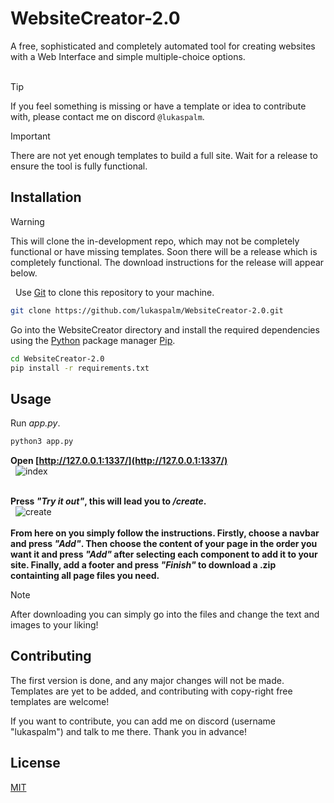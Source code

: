 # WebsiteCreator-2.0

A free, sophisticated and completely automated tool for creating websites with a Web Interface and simple multiple-choice options.  
&nbsp;
> [!TIP]
> If you feel something is missing or have a template or idea to contribute with, please contact me on discord `@lukaspalm`.

> [!IMPORTANT]
> There are not yet enough templates to build a full site. Wait for a release to ensure the tool is fully functional.

## Installation
> [!WARNING]
> This will clone the in-development repo, which may not be completely functional or have missing templates. Soon there will be a release which is completely functional. The download instructions for the release will appear below.  

&nbsp;
Use [Git](https://www.git-scm.com/) to clone this repository to your machine.

```bash
git clone https://github.com/lukaspalm/WebsiteCreator-2.0.git
```
  
Go into the WebsiteCreator directory and install the required dependencies using the [Python](https://python.org/) package manager [Pip](https://pip.pypa.io/en/stable/).
  
```bash
cd WebsiteCreator-2.0
pip install -r requirements.txt
```  

## Usage
Run *app.py*.

```bash
python3 app.py
```
**Open [http://127.0.0.1:1337/](http://127.0.0.1:1337/)**  
&nbsp;
![index](https://github.com/lukaspalm/WebsiteCreator-2.0/assets/86203896/f84aff31-95a6-4683-b503-a6282ada649f)  
&nbsp;

**Press *"Try it out"*, this will lead you to */create*.**  
&nbsp;
![create](https://github.com/lukaspalm/WebsiteCreator-2.0/assets/86203896/510db934-e27a-4d57-849e-e6f50f52e40f)  
&nbsp;  
**From here on you simply follow the instructions. Firstly, choose a navbar and press *"Add"*. Then choose the content of your page in the order you want it and press *"Add"* after selecting each component to add it to your site. Finally, add a footer and press *"Finish"* to download a .zip containting all page files you need.**  
> [!NOTE]
> After downloading you can simply go into the files and change the text and images to your liking!

## Contributing

The first version is done, and any major changes will not be made. Templates are yet to be added, and contributing with copy-right free templates are welcome!  
  
If you want to contribute, you can add me on discord (username "lukaspalm") and talk to me there. Thank you in advance!

## License

[MIT](https://choosealicense.com/licenses/mit/)
